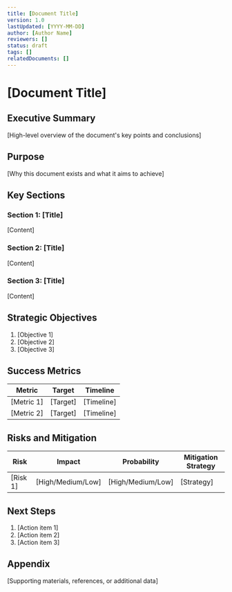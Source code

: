 ```yaml
---
title: [Document Title]
version: 1.0
lastUpdated: [YYYY-MM-DD]
author: [Author Name]
reviewers: []
status: draft
tags: []
relatedDocuments: []
---
```


# [Document Title]

## Executive Summary

[High-level overview of the document's key points and conclusions]

## Purpose

[Why this document exists and what it aims to achieve]

## Key Sections

### Section 1: [Title]

[Content]

### Section 2: [Title]

[Content]

### Section 3: [Title]

[Content]

## Strategic Objectives

1. [Objective 1]
2. [Objective 2]
3. [Objective 3]

## Success Metrics

| Metric | Target | Timeline |
|--------|--------|----------|
| [Metric 1] | [Target] | [Timeline] |
| [Metric 2] | [Target] | [Timeline] |

## Risks and Mitigation

| Risk | Impact | Probability | Mitigation Strategy |
|------|--------|-------------|---------------------|
| [Risk 1] | [High/Medium/Low] | [High/Medium/Low] | [Strategy] |

## Next Steps

1. [Action item 1]
2. [Action item 2]
3. [Action item 3]

## Appendix

[Supporting materials, references, or additional data]
